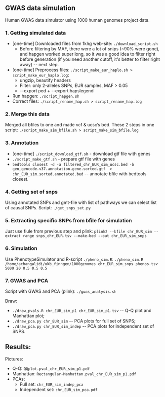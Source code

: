 ## GWAS data simulation

Human GWAS data simulator using 1000 human genomes project data.

### 1. Getting simulated data
* [one-time] Downloaded files from 1khg web-site: `./download_script.sh`
    * Before filtering by MAF, there were a lot of snips (~90% were gone), and hapgen worked super long, so it was a good idea to filter right before generation (if you need another cutoff, it's better to filter right away) -- next step.
* [one-time] Preprocess files: `./script_make_eur_haplo.sh > script_make_eur_haplo.log`:
    * ungzip, beautify headers
    * Filter: only 2-alleles SNPs, EUR samples, MAF > 0.05
    * --export ped + --export hapslegend
* Run hapgen: `./script_hapgen.sh`
* Correct files: `./script_rename_hap.sh > script_rename_hap.log`
### 2. Merge this data
Merged all bfiles to one and made vcf & ucsc’s bed.
These 2 steps in one script: `./script_make_sim_bfile.sh > script_make_sim_bfile.log`

### 3. Annotation 
* [one-time] `./script_download_gtf.sh` - download gtf file with genes
* `./script_make_gtf.sh` - prepare gtf file with genes
* `bedtools closest -d -a filtered_chr_EUR_sim_ucsc.bed -b gen_gencode.v37.annotation.gene.sorted.gtf  > chr_EUR_sim.sorted.annotated.bed` -- annotate bfile with bedtools closest.

### 4. Getting set of snps

Using annotated SNPs and gmt-file with list of pathways we can select list of causal SNPs. Script:  `./get_snps_set.py`

### 5. Extracting specific SNPs from bfile for simulation

Just use fiule from previous step and plink: `plink2 --bfile chr_EUR_sim --extract range snps_chr_EUR.tsv --make-bed --out chr_EUR_sim_snps`

### 6. Simulation

Use PhenotypeSimulator and R-script `./pheno_sim.R`:
`./pheno_sim.R /home/achangalidi/ukb_finngen/1000genomes chr_EUR_sim_snps phenos.tsv 5000 20 0.5 0.5 0.5`

### 7. GWAS and PCA 

Script with GWAS and PCA (plink):
`./gwas_analysis.sh`

Draw:
* `./draw_pvals.R chr_EUR_sim_p1 chr_EUR_sim_p1.tsv` -- Q-Q plot and Manhattan plot;
* `./draw_pca.py chr_EUR_sim` -- PCA plots for full set of SNPS;
* `./draw_pca.py chr_EUR_sim_indep` -- PCA plots for independent set of SNPS.

## Results:
Pictures:
* Q-Q: `QQplot.pval_chr_EUR_sim_p1.pdf`
* Manhattan: `Rectangular-Manhattan.pval_chr_EUR_sim_p1.pdf`
* PCAs:
    * Full set: `chr_EUR_sim_indep_pca`
    * Independent set: `chr_EUR_sim_pca.pdf`

